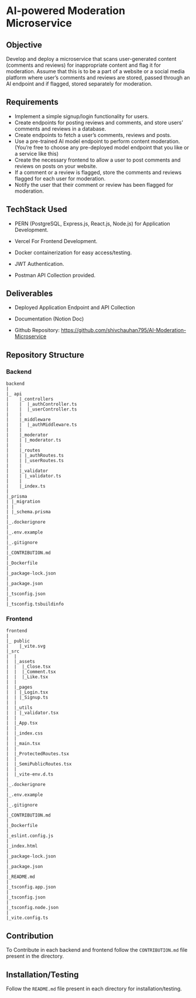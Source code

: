 # AI-powered Moderation Microservice

## Objective

Develop and deploy a microservice that scans user-generated content (comments and reviews) for inappropriate content and flag it for moderation. Assume that this is to be a part of a website or a social media platform where user’s comments and reviews are stored, passed through an AI endpoint and if flagged, stored separately for moderation.

## Requirements

- Implement a simple signup/login functionality for users. 
- Create endpoints for posting reviews and comments, and store users’ comments and reviews 
in a database. 
- Create endpoints to fetch a user’s comments, reviews and posts.   
- Use a pre-trained AI model endpoint to perform content moderation. 
(You’re free to choose any pre-deployed model endpoint that you like or a service like this) 
- Create the necessary frontend to allow a user to post comments and reviews on posts on your 
website. 
- If a comment or a review is flagged, store the comments and reviews flagged for each user for 
moderation. 
- Notify the user that their comment or review has been flagged for moderation.

## TechStack Used

- PERN (PostgreSQL, Express.js, React.js, Node.js) for Application Development.

- Vercel For Frontend Development.

- Docker containerization for easy access/testing.

- JWT Authentication.

- Postman API Collection provided.


## Deliverables

- Deployed Application Endpoint and API Collection

- Documentation (Notion Doc)

- Github Repository: https://github.com/shivchauhan795/AI-Moderation-Microservice


## Repository Structure

### Backend

```
backend
|
|_ api
|    |_controllers
|    |  |_authController.ts
|    |  |_userController.ts
|    |
|    |_middleware
|    |  |_authMiddleware.ts
|    |
|    |_moderator
|    | |_moderator.ts
|    |
|    |_routes
|    | |_authRoutes.ts
|    | |_userRoutes.ts
|    |
|    |_validator
|    | |_validator.ts
|    |
|    |_index.ts
|
|_prisma
| |_migration
| |
| |_schema.prisma
|
|_.dockerignore
|
|_.env.example
|
|_.gitignore
|
|_CONTRIBUTION.md
|
|_Dockerfile
|
|_package-lock.json
|
|_package.json
|
|_tsconfig.json
|
|_tsconfig.tsbuildinfo

```
### Frontend
```
frontend
|
|_ public
|    |_vite.svg
|_src
|  |
|  |_assets
|  |  |_Close.tsx
|  |  |_Comment.tsx
|  |  |_Like.tsx
|  |
|  |_pages
|  | |_Login.tsx
|  | |_Signup.ts
|  |
|  |_utils
|  | |_validator.tsx
|  |
|  |_App.tsx
|  |
|  |_index.css
|  |
|  |_main.tsx
|  |
|  |_ProtectedRoutes.tsx
|  |
|  |_SemiPublicRoutes.tsx
|  |
|  |_vite-env.d.ts
|
|_.dockerignore
|
|_.env.example
|
|_.gitignore
|
|_CONTRIBUTION.md
|
|_Dockerfile
|
|_eslint.config.js
|
|_index.html
|
|_package-lock.json
|
|_package.json
|
|_README.md
|
|_tsconfig.app.json
|
|_tsconfig.json
|
|_tsconfig.node.json
|
|_vite.config.ts

```

## Contribution

To Contribute in each backend and frontend follow the `CONTRIBUTION.md` file present in the directory.

## Installation/Testing

Follow the `README.md` file present in each directory for installation/testing.